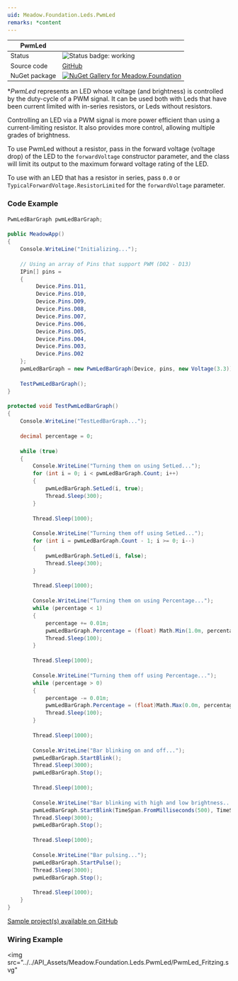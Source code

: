 ```yaml
---
uid: Meadow.Foundation.Leds.PwmLed
remarks: *content
---
```


| PwmLed | |
|--------|--------|
| Status | <img src="https://img.shields.io/badge/Working-brightgreen" style="width: auto; height: -webkit-fill-available;" alt="Status badge: working" /> |
| Source code | [GitHub](https://github.com/WildernessLabs/Meadow.Foundation/tree/main/Source/Meadow.Foundation.Core/Leds) |
| NuGet package | <a href="https://www.nuget.org/packages/Meadow.Foundation/" target="_blank"><img src="https://img.shields.io/nuget/v/Meadow.Foundation.svg?label=Meadow.Foundation" alt="NuGet Gallery for Meadow.Foundation" /></a> |

**PwmLed* represents an LED whose voltage (and brightness) is controlled by the duty-cycle of a PWM signal. It can be used both with Leds that have been current limited with in-series resistors, or Leds without resistors.

Controlling an LED via a PWM signal is more power efficient than using a current-limiting resistor. It also provides more control, allowing multiple grades of brightness. 

To use PwmLed without a resistor, pass in the forward voltage (voltage drop) of the LED to the `forwardVoltage` constructor parameter, and the class will limit its output to the maximum forward voltage rating of the LED.

To use with an LED that has a resistor in series, pass `0.0` or `TypicalForwardVoltage.ResistorLimited` for the `forwardVoltage` parameter.

### Code Example

```csharp
PwmLedBarGraph pwmLedBarGraph;

public MeadowApp()
{
    Console.WriteLine("Initializing...");

    // Using an array of Pins that support PWM (D02 - D13)
    IPin[] pins =
    {
         Device.Pins.D11,
         Device.Pins.D10,
         Device.Pins.D09,
         Device.Pins.D08,
         Device.Pins.D07,
         Device.Pins.D06,
         Device.Pins.D05,
         Device.Pins.D04,
         Device.Pins.D03,
         Device.Pins.D02
    };
    pwmLedBarGraph = new PwmLedBarGraph(Device, pins, new Voltage(3.3));

    TestPwmLedBarGraph();
}

protected void TestPwmLedBarGraph()
{
    Console.WriteLine("TestLedBarGraph...");

    decimal percentage = 0;

    while (true)
    {
        Console.WriteLine("Turning them on using SetLed...");
        for (int i = 0; i < pwmLedBarGraph.Count; i++)
        {
            pwmLedBarGraph.SetLed(i, true);
            Thread.Sleep(300);
        }

        Thread.Sleep(1000);

        Console.WriteLine("Turning them off using SetLed...");
        for (int i = pwmLedBarGraph.Count - 1; i >= 0; i--)
        {
            pwmLedBarGraph.SetLed(i, false);
            Thread.Sleep(300);
        }

        Thread.Sleep(1000);

        Console.WriteLine("Turning them on using Percentage...");
        while (percentage < 1)
        {
            percentage += 0.01m;
            pwmLedBarGraph.Percentage = (float) Math.Min(1.0m, percentage);
            Thread.Sleep(100);
        }

        Thread.Sleep(1000);

        Console.WriteLine("Turning them off using Percentage...");
        while (percentage > 0)
        {
            percentage -= 0.01m;
            pwmLedBarGraph.Percentage = (float)Math.Max(0.0m, percentage);
            Thread.Sleep(100);
        }

        Thread.Sleep(1000);

        Console.WriteLine("Bar blinking on and off...");
        pwmLedBarGraph.StartBlink();
        Thread.Sleep(3000);
        pwmLedBarGraph.Stop();

        Thread.Sleep(1000);

        Console.WriteLine("Bar blinking with high and low brightness...");
        pwmLedBarGraph.StartBlink(TimeSpan.FromMilliseconds(500), TimeSpan.FromMilliseconds(500), 1f, 0.25f);
        Thread.Sleep(3000);
        pwmLedBarGraph.Stop();

        Thread.Sleep(1000);

        Console.WriteLine("Bar pulsing...");
        pwmLedBarGraph.StartPulse();
        Thread.Sleep(3000);
        pwmLedBarGraph.Stop();

        Thread.Sleep(1000);
    }
}

```

[Sample project(s) available on GitHub](https://github.com/WildernessLabs/Meadow.Foundation/tree/main/Source/Meadow.Foundation.Core.Samples/Leds.PwmLedBarGraph_Sample)

### Wiring Example

<img src="../../API_Assets/Meadow.Foundation.Leds.PwmLed/PwmLed_Fritzing.svg" 
